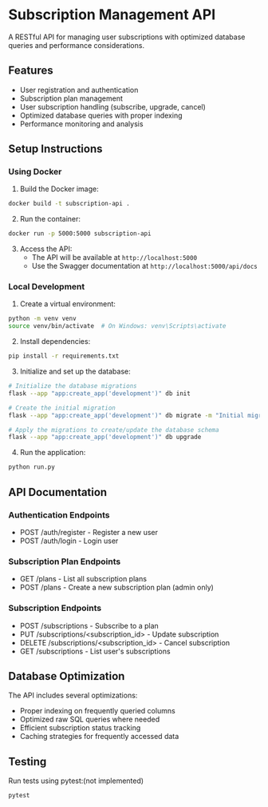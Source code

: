 # Subscription Management API

A RESTful API for managing user subscriptions with optimized database queries and performance considerations.

## Features

- User registration and authentication
- Subscription plan management
- User subscription handling (subscribe, upgrade, cancel)
- Optimized database queries with proper indexing
- Performance monitoring and analysis

## Setup Instructions

### Using Docker

1. Build the Docker image:
```bash
docker build -t subscription-api .
```

2. Run the container:
```bash
docker run -p 5000:5000 subscription-api
```

3. Access the API:
   - The API will be available at `http://localhost:5000`
   - Use the Swagger documentation at `http://localhost:5000/api/docs`

### Local Development

1. Create a virtual environment:
```bash
python -m venv venv
source venv/bin/activate  # On Windows: venv\Scripts\activate
```

2. Install dependencies:
```bash
pip install -r requirements.txt
```

3. Initialize and set up the database:
```bash
# Initialize the database migrations
flask --app "app:create_app('development')" db init

# Create the initial migration
flask --app "app:create_app('development')" db migrate -m "Initial migration"

# Apply the migrations to create/update the database schema
flask --app "app:create_app('development')" db upgrade
```

4. Run the application:
```bash
python run.py
```

## API Documentation

### Authentication Endpoints
- POST /auth/register - Register a new user
- POST /auth/login - Login user

### Subscription Plan Endpoints
- GET /plans - List all subscription plans
- POST /plans - Create a new subscription plan (admin only)

### Subscription Endpoints
- POST /subscriptions - Subscribe to a plan
- PUT /subscriptions/<subscription_id> - Update subscription
- DELETE /subscriptions/<subscription_id> - Cancel subscription
- GET /subscriptions - List user's subscriptions


## Database Optimization

The API includes several optimizations:
- Proper indexing on frequently queried columns
- Optimized raw SQL queries where needed
- Efficient subscription status tracking
- Caching strategies for frequently accessed data

## Testing

Run tests using pytest:(not implemented)
```bash
pytest
``` 